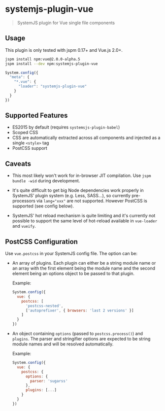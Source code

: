# systemjs-plugin-vue

> SystemJS plugin for Vue single file components

## Usage

This plugin is only tested with jspm 0.17+ and Vue.js 2.0+.

``` bash
jspm install npm:vue@2.0.0-alpha.5
jspm install --dev npm:systemjs-plugin-vue
```

``` js
System.config({
  "meta": {
    "*.vue": {
      "loader": "systemjs-plugin-vue"
    }
  }
})
```

## Supported Features

- ES2015 by default (requires `systemsjs-plugin-babel`)
- Scoped CSS
- CSS are automatically extracted across all components and injected as a single `<style>` tag
- PostCSS support

## Caveats

- This most likely won't work for in-browser JIT compilation. Use `jspm bundle -wid` during development.

- It's quite difficult to get big Node dependencies work properly in SystemJS' plugin system (e.g. Less, SASS...), so currently pre-processors via `lang="xxx"` are not supported. However PostCSS is supported (see config below).

- SystemJS' hot reload mechanism is quite limiting and it's currently not possible to support the same level of hot-reload available in `vue-loader` and `vueify`.

## PostCSS Configuration

Use `vue.postcss` in your SystemJS config file. The option can be:

- An array of plugins. Each plugin can either be a string module name or an array with the first element being the module name and the second element being an options object to be passed to that plugin.

  Example:

  ``` js
  System.config({
    vue: {
      postcss: [
        'postcss-nested',
        ['autoprefixer', { browsers: 'last 2 versions' }]
      ]
    }
  })
  ```

- An object containing `options` (passed to `postcss.process()`) and `plugins`. The parser and stringifier options are expected to be string module names and will be resolved automatically.

  Example:

  ``` js
  System.config({
    vue: {
      postcss: {
        options: {
          parser: 'sugarss'
        },
        plugins: [...]
      }
    }
  })
  ```
